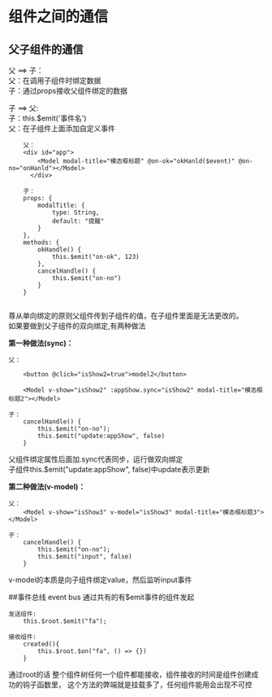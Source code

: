 # 组件之间的通信

## 父子组件的通信

父 ==> 子：<br>
    父：在调用子组件时绑定数据 <br>
    子：通过props接收父组件绑定的数据
        
子 ==> 父:<br>
    子：this.$emit('事件名')    <br>
    父：在子组件上面添加自定义事件
        
        
```
    父：
    <div id="app">
        <Model modal-title="模态框标题" @on-ok="okHanld($event)" @on-no="onHanld"></Model>
      </div>
        
    子：
    props: {
        modalTitle: {
            type: String,
            default: "提醒"
        }
    },
    methods: {
        okHandle() {
            this.$emit("on-ok", 123)
        },
        cancelHandle() {
            this.$emit("on-no")
        }
    }   
        
```
尊从单向绑定的原则父组件传到子组件的值，在子组件里面是无法更改的。<br>
如果要做到父子组件的双向绑定,有两种做法<br>

<strong>第一种做法(sync)：</strong>

```
父：
  
    <button @click="isShow2=true">model2</button>
    
    <Model v-show="isShow2" :appShow.sync="isShow2" modal-title="模态框标题2"></Model>

子：
    cancelHandle() {
        this.$emit("on-no");
        this.$emit("update:appShow", false)
    }
```
父组件绑定属性后面加.sync代表同步，运行做双向绑定<br>
子组件this.$emit("update:appShow", false)中update表示更新



<strong>第二种做法(v-model)：</strong>

```
父：
    <Model v-show="isShow3" v-model="isShow3" modal-title="模态框标题3"></Model>
    
子：
    cancelHandle() {
        this.$emit("on-no");
        this.$emit("input", false)
    }
```
v-model的本质是向子组件绑定value，然后监听input事件


##事件总线 event bus
通过共有的有$emit事件的组件发起

```
发送组件:
    this.$root.$emit("fa");
    
接收组件:
    created(){
        this.$root.$on("fa", () => {})
    }
```
通过root的话 整个组件树任何一个组件都能接收，组件接收的时间是组件创建成功的钩子函数里，
这个方法的弊端就是挂载多了，任何组件能用会出现不可控
